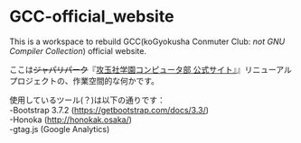 # GCC-official_website
This is a workspace to rebuild GCC(koGyokusha Conmuter Club: *not GNU Compiler Collection*) official website.  
  
ここは~~ジャパリパーク~~『[攻玉社学園コンピュータ部 公式サイト』](http://comb21.web.fc2.com/)』リニューアルプロジェクトの、作業空間的な何かです。  
  
使用しているツール(？)は以下の通りです：  
  -Bootstrap 3.7.2 (https://getbootstrap.com/docs/3.3/)  
  -Honoka (http://honokak.osaka/)  
  -gtag.js (Google Analytics) 